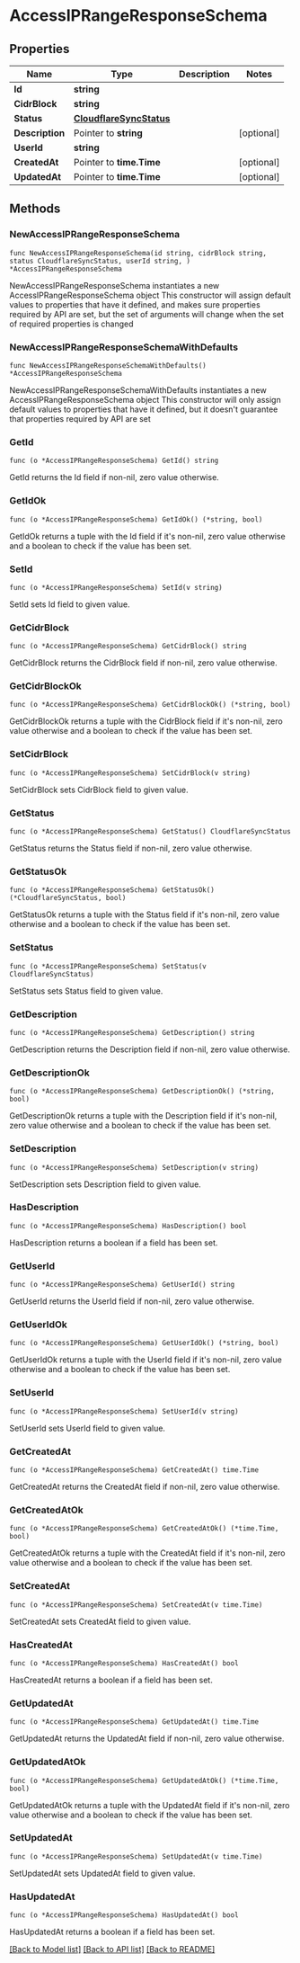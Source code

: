 # AccessIPRangeResponseSchema

## Properties

Name | Type | Description | Notes
------------ | ------------- | ------------- | -------------
**Id** | **string** |  | 
**CidrBlock** | **string** |  | 
**Status** | [**CloudflareSyncStatus**](CloudflareSyncStatus.md) |  | 
**Description** | Pointer to **string** |  | [optional] 
**UserId** | **string** |  | 
**CreatedAt** | Pointer to **time.Time** |  | [optional] 
**UpdatedAt** | Pointer to **time.Time** |  | [optional] 

## Methods

### NewAccessIPRangeResponseSchema

`func NewAccessIPRangeResponseSchema(id string, cidrBlock string, status CloudflareSyncStatus, userId string, ) *AccessIPRangeResponseSchema`

NewAccessIPRangeResponseSchema instantiates a new AccessIPRangeResponseSchema object
This constructor will assign default values to properties that have it defined,
and makes sure properties required by API are set, but the set of arguments
will change when the set of required properties is changed

### NewAccessIPRangeResponseSchemaWithDefaults

`func NewAccessIPRangeResponseSchemaWithDefaults() *AccessIPRangeResponseSchema`

NewAccessIPRangeResponseSchemaWithDefaults instantiates a new AccessIPRangeResponseSchema object
This constructor will only assign default values to properties that have it defined,
but it doesn't guarantee that properties required by API are set

### GetId

`func (o *AccessIPRangeResponseSchema) GetId() string`

GetId returns the Id field if non-nil, zero value otherwise.

### GetIdOk

`func (o *AccessIPRangeResponseSchema) GetIdOk() (*string, bool)`

GetIdOk returns a tuple with the Id field if it's non-nil, zero value otherwise
and a boolean to check if the value has been set.

### SetId

`func (o *AccessIPRangeResponseSchema) SetId(v string)`

SetId sets Id field to given value.


### GetCidrBlock

`func (o *AccessIPRangeResponseSchema) GetCidrBlock() string`

GetCidrBlock returns the CidrBlock field if non-nil, zero value otherwise.

### GetCidrBlockOk

`func (o *AccessIPRangeResponseSchema) GetCidrBlockOk() (*string, bool)`

GetCidrBlockOk returns a tuple with the CidrBlock field if it's non-nil, zero value otherwise
and a boolean to check if the value has been set.

### SetCidrBlock

`func (o *AccessIPRangeResponseSchema) SetCidrBlock(v string)`

SetCidrBlock sets CidrBlock field to given value.


### GetStatus

`func (o *AccessIPRangeResponseSchema) GetStatus() CloudflareSyncStatus`

GetStatus returns the Status field if non-nil, zero value otherwise.

### GetStatusOk

`func (o *AccessIPRangeResponseSchema) GetStatusOk() (*CloudflareSyncStatus, bool)`

GetStatusOk returns a tuple with the Status field if it's non-nil, zero value otherwise
and a boolean to check if the value has been set.

### SetStatus

`func (o *AccessIPRangeResponseSchema) SetStatus(v CloudflareSyncStatus)`

SetStatus sets Status field to given value.


### GetDescription

`func (o *AccessIPRangeResponseSchema) GetDescription() string`

GetDescription returns the Description field if non-nil, zero value otherwise.

### GetDescriptionOk

`func (o *AccessIPRangeResponseSchema) GetDescriptionOk() (*string, bool)`

GetDescriptionOk returns a tuple with the Description field if it's non-nil, zero value otherwise
and a boolean to check if the value has been set.

### SetDescription

`func (o *AccessIPRangeResponseSchema) SetDescription(v string)`

SetDescription sets Description field to given value.

### HasDescription

`func (o *AccessIPRangeResponseSchema) HasDescription() bool`

HasDescription returns a boolean if a field has been set.

### GetUserId

`func (o *AccessIPRangeResponseSchema) GetUserId() string`

GetUserId returns the UserId field if non-nil, zero value otherwise.

### GetUserIdOk

`func (o *AccessIPRangeResponseSchema) GetUserIdOk() (*string, bool)`

GetUserIdOk returns a tuple with the UserId field if it's non-nil, zero value otherwise
and a boolean to check if the value has been set.

### SetUserId

`func (o *AccessIPRangeResponseSchema) SetUserId(v string)`

SetUserId sets UserId field to given value.


### GetCreatedAt

`func (o *AccessIPRangeResponseSchema) GetCreatedAt() time.Time`

GetCreatedAt returns the CreatedAt field if non-nil, zero value otherwise.

### GetCreatedAtOk

`func (o *AccessIPRangeResponseSchema) GetCreatedAtOk() (*time.Time, bool)`

GetCreatedAtOk returns a tuple with the CreatedAt field if it's non-nil, zero value otherwise
and a boolean to check if the value has been set.

### SetCreatedAt

`func (o *AccessIPRangeResponseSchema) SetCreatedAt(v time.Time)`

SetCreatedAt sets CreatedAt field to given value.

### HasCreatedAt

`func (o *AccessIPRangeResponseSchema) HasCreatedAt() bool`

HasCreatedAt returns a boolean if a field has been set.

### GetUpdatedAt

`func (o *AccessIPRangeResponseSchema) GetUpdatedAt() time.Time`

GetUpdatedAt returns the UpdatedAt field if non-nil, zero value otherwise.

### GetUpdatedAtOk

`func (o *AccessIPRangeResponseSchema) GetUpdatedAtOk() (*time.Time, bool)`

GetUpdatedAtOk returns a tuple with the UpdatedAt field if it's non-nil, zero value otherwise
and a boolean to check if the value has been set.

### SetUpdatedAt

`func (o *AccessIPRangeResponseSchema) SetUpdatedAt(v time.Time)`

SetUpdatedAt sets UpdatedAt field to given value.

### HasUpdatedAt

`func (o *AccessIPRangeResponseSchema) HasUpdatedAt() bool`

HasUpdatedAt returns a boolean if a field has been set.


[[Back to Model list]](../README.md#documentation-for-models) [[Back to API list]](../README.md#documentation-for-api-endpoints) [[Back to README]](../README.md)


